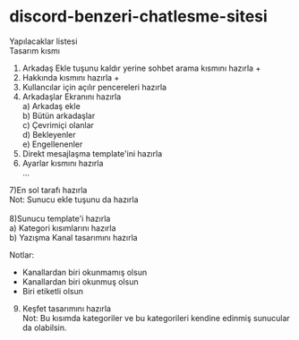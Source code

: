 # discord-benzeri-chatlesme-sitesi

Yapılacaklar listesi<br>
Tasarım kısmı<br>
1) Arkadaş Ekle tuşunu kaldır yerine sohbet arama kısmını hazırla +<br>
2) Hakkında kısmını hazırla +<br>
3) Kullancılar için açılır pencereleri hazırla<br>
4) Arkadaşlar Ekranını hazırla<br>
a) Arkadaş ekle<br>
b) Bütün arkadaşlar<br>
c) Çevrimiçi olanlar<br>
d) Bekleyenler<br>
e) Engellenenler<br>
5) Direkt mesajlaşma template'ini hazırla<br>
6) Ayarlar kısmını hazırla<br>
...

7)En sol tarafı hazırla<br>
  Not: Sunucu ekle tuşunu da hazırla<br>
<br>
8)Sunucu template'i hazırla<br>
  a) Kategori kısımlarını hazırla<br>
  b) Yazışma Kanal tasarımını hazırla<br>

Notlar:<br>
- Kanallardan biri okunmamış olsun<br>
- Kanallardan biri okunmuş olsun<br>
- Biri etiketli olsun<br>

9) Keşfet tasarımını hazırla<br>
  Not: Bu kısımda kategoriler ve bu kategorileri kendine edinmiş sunucular da olabilsin.<br>
